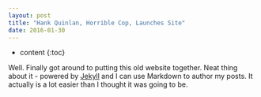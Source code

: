 ```yaml
---
layout: post
title: "Hank Quinlan, Horrible Cop, Launches Site"
date: 2016-01-30
---
```


* content
{:toc}

Well. Finally got around to putting this old website together. Neat thing about it - powered by [Jekyll](http://jekyllrb.com) and I can use Markdown to author my posts. It actually is a lot easier than I thought it was going to be.
